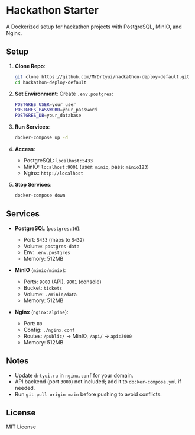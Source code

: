 # Hackathon Starter

A Dockerized setup for hackathon projects with PostgreSQL, MinIO, and Nginx.

## Setup

1. **Clone Repo**:
   ```bash
   git clone https://github.com/MrDrtyui/hackathon-deploy-default.git
   cd hackathon-deploy-default
   ```

2. **Set Environment**:
   Create `.env.postgres`:
   ```bash
   POSTGRES_USER=your_user
   POSTGRES_PASSWORD=your_password
   POSTGRES_DB=your_database
   ```

3. **Run Services**:
   ```bash
   docker-compose up -d
   ```

4. **Access**:
   - PostgreSQL: `localhost:5433`
   - MinIO: `localhost:9001` (user: `minio`, pass: `minio123`)
   - Nginx: `http://localhost`

5. **Stop Services**:
   ```bash
   docker-compose down
   ```

## Services

- **PostgreSQL** (`postgres:16`):
  - Port: `5433` (maps to `5432`)
  - Volume: `postgres-data`
  - Env: `.env.postgres`
  - Memory: 512MB

- **MinIO** (`minio/minio`):
  - Ports: `9000` (API), `9001` (console)
  - Bucket: `tickets`
  - Volume: `./minio/data`
  - Memory: 512MB

- **Nginx** (`nginx:alpine`):
  - Port: `80`
  - Config: `./nginx.conf`
  - Routes: `/public/` → MinIO, `/api/` → `api:3000`
  - Memory: 512MB

## Notes
- Update `drtyui.ru` in `nginx.conf` for your domain.
- API backend (port `3000`) not included; add it to `docker-compose.yml` if needed.
- Run `git pull origin main` before pushing to avoid conflicts.

## License
MIT License
